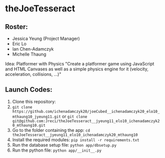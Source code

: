 # theJoeTesseract
## Roster:
- Jessica Yeung (Project Manager)
- Eric Lo
- Ian Chen-Adamczyk
- Michelle Thaung

Idea: Platformer with Physics
"Create a platformer game using JavaScript and HTML Canvases as well as a simple physics engine for it (velocity, acceleration, collisions, ...)"

## Launch Codes:
1. Clone this repository: 
2. `git clone https://github.com/ichenadamczyk20/joeCubed__ichenadamczyk20_elo10_mthaung10_jyeung11.git` or 
`git clone git@github.com:Jreci/theJoeTesseract__jyeung11_elo10_ichenadamczyk20_mthaung10.git`
3. Go to the folder containing the app: 
`cd theJoeTesseract__jyeung11_elo10_ichenadamczyk20_mthaung10`
4. Install the required modules:
`pip install -r requirements.txt`
5. Run the database setup file:
`python app/dbsetup.py`
6. Run the python file: 
`python app/__init__.py`